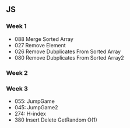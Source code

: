 ## JS

### Week 1
- 088 Merge Sorted Array
- 027 Remove Element
- 026 Remove Dubplicates From Sorted Array
- 080 Remove Dubplicates From Sorted Array2

### Week 2


### Week 3
- 055: JumpGame
- 045: JumpGame2
- 274: H-index
- 380 Insert Delete GetRandom O(1)